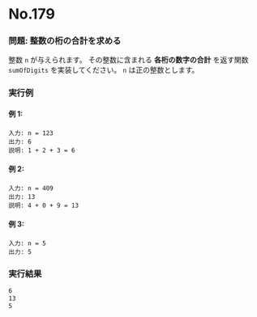 # No.179

### 問題: 整数の桁の合計を求める

整数 `n` が与えられます。
その整数に含まれる **各桁の数字の合計** を返す関数 `sumOfDigits` を実装してください。
`n` は正の整数とします。

### 実行例

#### 例 1:

```
入力: n = 123
出力: 6
説明: 1 + 2 + 3 = 6
```

#### 例 2:

```
入力: n = 409
出力: 13
説明: 4 + 0 + 9 = 13
```

#### 例 3:

```
入力: n = 5
出力: 5
```

### 実行結果

```sh
6
13
5
```
